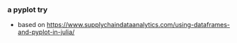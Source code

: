 ### a pyplot try
- based on https://www.supplychaindataanalytics.com/using-dataframes-and-pyplot-in-julia/
